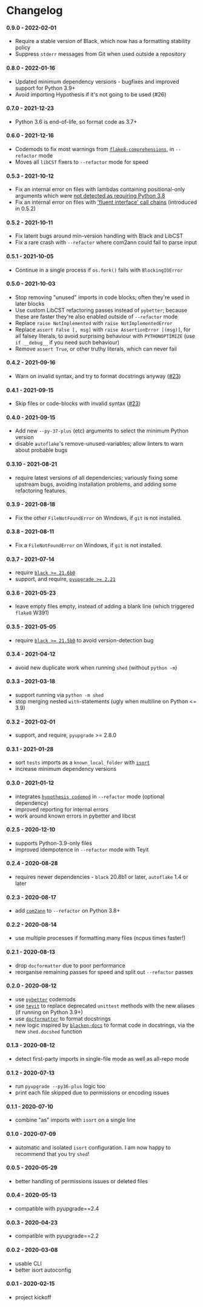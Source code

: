 # Changelog

#### 0.9.0 - 2022-02-01
- Require a stable version of Black, which now has a formatting stability policy
- Suppress ``stderr`` messages from Git when used outside a repository

#### 0.8.0 - 2022-01-16
- Updated minimum dependency versions - bugfixes and improved support for Python 3.9+
- Avoid importing Hypothesis if it's not going to be used (#26)

#### 0.7.0 - 2021-12-23
- Python 3.6 is end-of-life, so format code as 3.7+

#### 0.6.0 - 2021-12-16
- Codemods to fix most warnings from [`flake8-comprehensions`](https://pypi.org/project/flake8-comprehensions/), in `--refactor` mode
- Moves all `libCST` fixers to `--refactor` mode for speed

#### 0.5.3 - 2021-10-12
- Fix an internal error on files with lambdas containing positional-only arguments
  which were [not detected as requiring Python 3.8](https://github.com/psf/black/pull/2532)
- Fix an internal error on files with
  ['fluent interface' call chains](https://black.readthedocs.io/en/stable/the_black_code_style/current_style.html#call-chains)
  (introduced in 0.5.2)

#### 0.5.2 - 2021-10-11
- Fix latent bugs around min-version handling with Black and LibCST
- Fix a rare crash with `--refactor` where com2ann could fail to parse input

#### 0.5.1 - 2021-10-05
- Continue in a single process if `os.fork()` fails with `BlockingIOError`

#### 0.5.0 - 2021-10-03
- Stop removing "unused" imports in code blocks; often they're used in later blocks
- Use custom LibCST refactoring passes instead of `pybetter`; because these are faster
  they're also enabled outside of `--refactor` mode
- Replace `raise NotImplemented` with `raise NotImplementedError`
- Replace `assert False [, msg]` with `raise AssertionError [(msg)]`, for all falsey
  literals, to avoid surprising behaviour with `PYTHONOPTIMIZE`
  (use `if __debug__` if you need such behaviour)
- Remove `assert True`, or other truthy literals, which can never fail

#### 0.4.2 - 2021-09-16
- Warn on invalid syntax, and try to format docstrings anyway
  ([#23](https://github.com/Zac-HD/shed/issues/23))

#### 0.4.1 - 2021-09-15
- Skip files or code-blocks with invalid syntax
  ([#23](https://github.com/Zac-HD/shed/issues/23))

#### 0.4.0 - 2021-09-15
- Add new `--py-37-plus` (etc) arguments to select the minimum Python version
- disable `autoflake`'s remove-unused-variables; allow linters to warn about probable bugs

#### 0.3.10 - 2021-08-21
- require latest versions of all dependencies; variously fixing some upstream bugs,
  avoiding installation problems, and adding some refactoring features.

#### 0.3.9 - 2021-08-18
- Fix the *other* `FileNotFoundError` on Windows, if `git` is not installed.

#### 0.3.8 - 2021-08-11
- Fix a `FileNotFoundError` on Windows, if `git` is not installed.

#### 0.3.7 - 2021-07-14
- require [`black >= 21.6b0`](https://github.com/psf/black/blob/master/CHANGES.md#216b0)
- support, and require, [`pyupgrade >= 2.21`](https://pypi.org/project/pyupgrade/)

#### 0.3.6 - 2021-05-23
- leave empty files empty, instead of adding a blank line (which triggered `flake8` W391)

#### 0.3.5 - 2021-05-05
- require [`black >= 21.5b0`](https://github.com/psf/black/blob/master/CHANGES.md#215b0)
  to avoid version-detection bug

#### 0.3.4 - 2021-04-12
- avoid new duplicate work when running `shed` (without `python -m`)

#### 0.3.3 - 2021-03-18
- support running via `python -m shed`
- stop merging nested `with`-statements (ugly when multiline on Python <= 3.9)

#### 0.3.2 - 2021-02-01
- support, and require, `pyupgrade` >= 2.8.0

#### 0.3.1 - 2021-01-28
- sort `tests` imports as a `known_local_folder` with [`isort`](https://pypi.org/project/isort/)
- increase minimum dependency versions

#### 0.3.0 - 2021-01-12
- integrates [`hypothesis codemod`](https://hypothesis.readthedocs.io/en/latest/extras.html#hypothesis-codemods)
  in `--refactor` mode (optional dependency)
- improved reporting for internal errors
- work around known errors in pybetter and libcst

#### 0.2.5 - 2020-12-10
- supports Python-3.9-only files
- improved idempotence in `--refactor` mode with Teyit

#### 0.2.4 - 2020-08-28
- requires newer dependencies - `black` 20.8b1 or later, `autoflake` 1.4 or later

#### 0.2.3 - 2020-08-17
- add [`com2ann`](https://pypi.org/project/com2ann/) to `--refactor` on Python 3.8+

#### 0.2.2 - 2020-08-14
- use multiple processes if formatting many files (ncpus times faster!)

#### 0.2.1 - 2020-08-13
- drop `docformatter` due to poor performance
- reorganise remaining passes for speed and split out `--refactor` passes

#### 0.2.0 - 2020-08-12
- use [`pybetter`](https://pypi.org/project/pybetter/) codemods
- use [`teyit`](https://pypi.org/project/teyit/) to replace deprecated
  `unittest` methods with the new aliases (if running on Python 3.9+)
- use [`docformatter`](https://pypi.org/project/docformatter/) to format docstrings
- new logic inspired by [`blacken-docs`](https://pypi.org/project/blacken-docs/)
  to format code in docstrings, via the new `shed.docshed` function

#### 0.1.3 - 2020-08-12
- detect first-party imports in single-file mode as well as all-repo mode

#### 0.1.2 - 2020-07-13
- run `pyupgrade --py36-plus` logic too
- print each file skipped due to permissions or encoding issues

#### 0.1.1 - 2020-07-10
- combine "as" imports with `isort` on a single line

#### 0.1.0 - 2020-07-09
- automatic and isolated `isort` configuration.
  I am now happy to recommend that you try `shed`!

#### 0.0.5 - 2020-05-29
- better handling of permissions issues or deleted files

#### 0.0.4 - 2020-05-13
- compatible with pyupgrade==2.4

#### 0.0.3 - 2020-04-23
- compatible with pyupgrade==2.2

#### 0.0.2 - 2020-03-08
- usable CLI
- better isort autoconfig

#### 0.0.1 - 2020-02-15
- project kickoff
